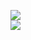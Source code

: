 [![](https://img.shields.io/badge/Made%20With-Github%20Spray-lightgrey.svg?style=for-the-badge&logo=github)](https://github.com/Annihil/github-spray#31892)  
[![](https://i.imgur.com/2DrTn0Z.gif)](https://github.com/Annihil/github-spray)